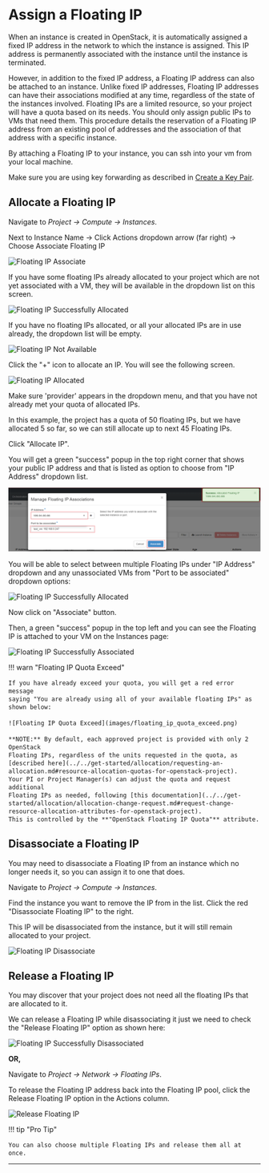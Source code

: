 # Assign a Floating IP

When an instance is created in OpenStack, it is automatically assigned a fixed
IP address in the network to which the instance is assigned. This IP address is
permanently associated with the instance until the instance is terminated.

However, in addition to the fixed IP address, a Floating IP address can also be
attached to an instance. Unlike fixed IP addresses, Floating IP addresses can
have their associations modified at any time, regardless of the state of the
instances involved. Floating IPs are a limited resource, so your project will
have a quota based on its needs.
You should only assign public IPs to VMs that need them. This procedure details
the reservation of a Floating IP address from an existing pool of addresses and
the association of that address with a specific instance.

By attaching a Floating IP to your instance, you can ssh into your vm from your
local machine.

Make sure you are using key forwarding as described in [Create a Key Pair](../access-and-security/create-a-key-pair.md).

## Allocate a Floating IP

Navigate to _Project -> Compute -> Instances_.

Next to Instance Name -> Click Actions dropdown arrow (far right) -> Choose
Associate Floating IP

![Floating IP Associate](images/floating_ip_associate.png)

If you have some floating IPs already allocated to your project which are not
yet associated with a VM, they will be available in the dropdown list on this
screen.

![Floating IP Successfully Allocated](images/floating_ip_allocate_success.png)

If you have no floating IPs allocated, or all your allocated IPs are in use
already, the dropdown list will be empty.

![Floating IP Not Available](images/floating_ip_none.png)

Click the "+" icon to allocate an IP. You will see the following screen.

![Floating IP Allocated](images/floating_ip_allocate.png)

Make sure 'provider' appears in the dropdown menu, and that you have not
already met your quota of allocated IPs.

In this example, the project has a quota of 50 floating IPs, but we have
allocated 5 so far, so we can still allocate up to next 45 Floating IPs.

Click "Allocate IP".

You will get a green "success" popup in the top right corner that shows your
public IP address and that is listed as option to choose from "IP Address" dropdown
list.

![Floating IP Successfully Allocated](images/floating_ip_created_successfully.png)

You will be able to select between multiple Floating IPs under "IP Address"
dropdown and any unassociated VMs from "Port to be associated" dropdown options:

![Floating IP Successfully Allocated](images/floating_ip_allocate_success.png)

Now click on "Associate" button.

Then, a green "success" popup in the top left
and you can see the Floating IP is attached to your VM on the Instances page:

![Floating IP Successfully Associated](images/floating_ip_is_associated.png)

!!! warn "Floating IP Quota Exceed"

    If you have already exceed your quota, you will get a red error message
    saying "You are already using all of your available floating IPs" as shown below:

    ![Floating IP Quota Exceed](images/floating_ip_quota_exceed.png)

    **NOTE:** By default, each approved project is provided with only 2 OpenStack
    Floating IPs, regardless of the units requested in the quota, as
    [described here](../../get-started/allocation/requesting-an-allocation.md#resource-allocation-quotas-for-openstack-project).
    Your PI or Project Manager(s) can adjust the quota and request additional
    Floating IPs as needed, following [this documentation](../../get-started/allocation/allocation-change-request.md#request-change-resource-allocation-attributes-for-openstack-project).
    This is controlled by the **"OpenStack Floating IP Quota"** attribute.

## Disassociate a Floating IP

You may need to disassociate a Floating IP from an instance which no longer
needs it, so you can assign it to one that does.

Navigate to _Project -> Compute -> Instances_.

Find the instance you want to remove the IP from in the list. Click the red
"Disassociate Floating IP" to the right.

This IP will be disassociated from the instance, but it will still remain
allocated to your project.

![Floating IP Disassociate](images/floating_ip_disassociate.png)

## Release a Floating IP

You may discover that your project does not need all the floating IPs that are
allocated to it.

We can release a Floating IP while disassociating it just we need to check the
"Release Floating IP" option as shown here:

![Floating IP Successfully Disassociated](images/floating_ip_disassociate_release.png)

**OR,**

Navigate to _Project -> Network -> Floating IPs_.

To release the Floating IP address back into the Floating IP pool, click the
Release Floating IP option in the Actions column.

![Release Floating IP](images/floating_ip_release.png)

!!! tip "Pro Tip"

    You can also choose multiple Floating IPs and release them all at once.

---
